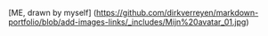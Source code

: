 [ME, drawn by myself] (https://github.com/dirkverreyen/markdown-portfolio/blob/add-images-links/_includes/Mijn%20avatar_01.jpg)
